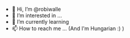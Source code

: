 - 👋 Hi, I’m @robiwalle
- 👀 I’m interested in ...
- 🌱 I’m currently learning
- 📫 How to reach me ...
(And I'm Hungarian :) )
<!---
robiwalle/robiwalle is a ✨ special ✨ repository because its `README.md` (this file) appears on your GitHub profile.
You can click the Preview link to take a look at your changes.
--->
